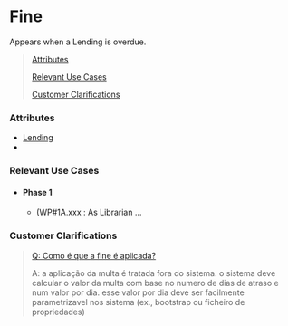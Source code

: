 # Fine

Appears when a Lending is overdue.

> [Attributes](#attributes)
>
> [Relevant Use Cases](#Relevant-Use-Cases)
>
> [Customer Clarifications](#Customer-Clarifications)

### Attributes
- [Lending](Lending.md)
- 


### Relevant Use Cases
- #### Phase 1
    - (WP#1A.xxx : As Librarian ...

### Customer Clarifications
>[Q: Como é que a fine é aplicada?](https://moodle.isep.ipp.pt/mod/forum/discuss.php?d=28911#p36509)
>
>A: a aplicação da multa é tratada fora do sistema. o sistema deve calcular o valor da multa com base no numero de dias de atraso e num valor por dia. esse valor por dia deve ser facilmente parametrizavel nos sistema (ex., bootstrap ou ficheiro de propriedades)